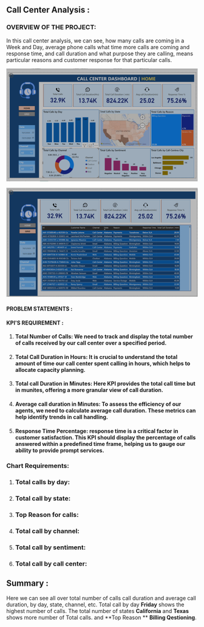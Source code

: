 ## Call Center Analysis :

### OVERVIEW OF THE PROJECT:

 In this call center analysis, we can see, how many calls are coming in a Week and Day, average phone calls what time more calls are coming and response time, and call duration and what purpose they are calling, means particular reasons and customer response for that particular calls.
 


 ![CallCenter_ERD)](/Images/Call_Center_Home.png)




 ![CallCenter_ERD)](/Images/Call_Center_Grid.png)



#### PROBLEM STATEMENTS :

#### KPI'S REQUIREMENT :

1. ####  Total Number of Calls: We need to track and display the total number of calls received by our call center over a specified period.

2. #### Total Call Duration in Hours: It is crucial to understand the total amount of time our call center spent calling in hours, which helps to allocate capacity planning.

3. #### Total call Duration in Minutes: Here KPI provides the total call time but in munites, offering a more granular view of call duration.

4. #### Average call duration in Minutes: To assess the efficiency of our agents, we need to calculate average call duration. These metrics can help identify trends in call handling.

5. #### Response Time Percentage: response time is a critical factor in customer satisfaction. This KPI should display the percentage of calls answered within a predefined time frame, helping us to gauge our ability to provide prompt services.

### Chart Requirements:

1. ### Total calls by day: 
2. ### Total call by state:
3. ### Top Reason for calls:
4. ### Total call by channel:
5. ### Total call by sentiment:
6. ### Total call by call center:

## Summary :

Here we can see all over total number of calls call duration and average call duration, by day, state, channel, etc. Total call by day **Friday** shows the highest number of calls. The total number of states **California** and **Texas** shows more number of Total calls. and **Top Reason **  **Billing Qestioning**. 




